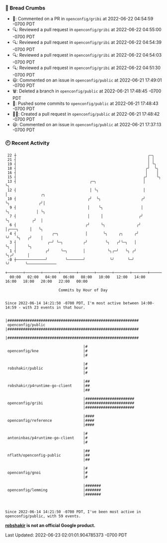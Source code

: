 ### 🍞 Bread Crumbs

 * 💬: Commented on a PR in  `openconfig/gribi` at 2022-06-22 04:54:59 -0700 PDT
 * 🔍: Reviewed a pull request in  `openconfig/gribi` at 2022-06-22 04:55:00 -0700 PDT
 * 🔍: Reviewed a pull request in  `openconfig/gribi` at 2022-06-22 04:54:39 -0700 PDT
 * 🔍: Reviewed a pull request in  `openconfig/gribi` at 2022-06-22 04:54:03 -0700 PDT
 * 🔍: Reviewed a pull request in  `openconfig/gribi` at 2022-06-22 04:51:30 -0700 PDT
 * 😃: Commented on an issue in `openconfig/public` at 2022-06-21 17:49:01 -0700 PDT
 * 🗑: Deleted a branch in `openconfig/public` at 2022-06-21 17:48:45 -0700 PDT
 * 🚢: Pushed some commits to `openconfig/public` at 2022-06-21 17:48:43 -0700 PDT
 * ✍🏼: Created a pull request in `openconfig/public` at 2022-06-21 17:48:42 -0700 PDT
 * 😃: Commented on an issue in `openconfig/public` at 2022-06-21 17:37:13 -0700 PDT

### 🕘 Recent Activity
```
 22 ┼                                                           ╭─╮
 21 ┤                                                           │ │
 19 ┤                                                           │ ╰╮
 18 ┤                                                          ╭╯  ╰╮
 16 ┤                                                          │    │
 15 ┤                                                         ╭╯    ╰╮
 13 ┤                                 ╭─╮                     │      ╰╮
 12 ┤                                 │ ╰╮                    │       │               ╭╮
 10 ┤                                ╭╯  ╰╮                  ╭╯       ╰╮             ╭╯│
  9 ┤                                │    ╰╮                 │         ╰╮            │ ╰╮
  7 ┤                                │     │                ╭╯          ╰╮          ╭╯  │
  6 ┤                               ╭╯     ╰╮              ╭╯            │╭───╮     │   ╰╮
  4 ┤                ╭─╮            │       ╰╮     ╭╮     ╭╯             ╰╯   ╰╮   ╭╯    │
  3 ┤              ╭─╯ ╰─╮         ╭╯        ╰╮   ╭╯╰─╮   │                    ╰╮  │     ╰╮
  1 ┤             ╭╯     ╰─╮       │          ╰╮╭─╯   ╰╮ ╭╯                     ╰╮╭╯      │
 -0 ┼─────────────╯        ╰───────╯           ╰╯      ╰─╯                       ╰╯       ╰─────────────
    +───────+───────+───────+───────+───────+───────+───────+───────+───────+───────+───────+───────+────
  00:00   02:00   04:00   06:00   08:00   10:00   12:00   14:00   16:00   18:00   20:00   22:00   00:00   

						Commits by Hour of Day


Since 2022-06-14 14:21:50 -0700 PDT, I'm most active between 14:00-14:59 - with 23 events in that hour.

```



```
                                   |###########################################################
 openconfig/public                 |###########################################################
                                   |###########################################################

                                   |#
 openconfig/kne                    |#
                                   |#

                                   |#
 robshakir/public                  |#
                                   |#

                                   |##
 robshakir/p4runtime-go-client     |##
                                   |##

                                   |######################
 openconfig/gribi                  |######################
                                   |######################

                                   |####
 openconfig/reference              |####
                                   |####

                                   |#
 antoninbas/p4runtime-go-client    |#
                                   |#

                                   |##
 nflath/openconfig-public          |##
                                   |##

                                   |#
 openconfig/gnoi                   |#
                                   |#

                                   |#######
 openconfig/lemming                |#######
                                   |#######



Since 2022-06-14 14:21:50 -0700 PDT, I've been most active in openconfig/public, with 59 events.

```
**[robshakir](mailto:robjs@google.com) is not an official Google product.**  


Last Updated: 2022-06-23 02:01:01.904785373 -0700 PDT
